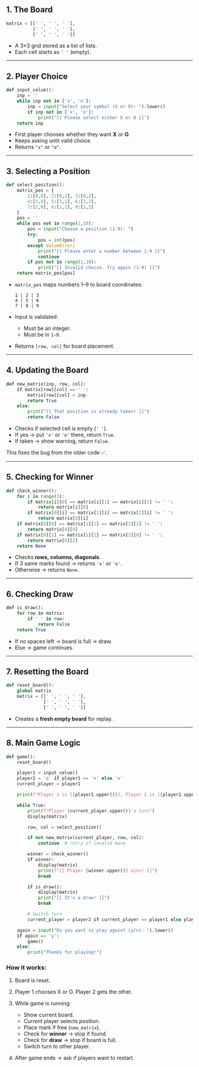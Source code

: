 ## 1. The Board

```python
matrix = [[' ', ' ', ' '],
          [' ', ' ', ' '],
          [' ', ' ', ' ']]
```

* A 3×3 grid stored as a list of lists.
* Each cell starts as `' '` (empty).

---

## 2. Player Choice

```python
def input_value():
    inp = ''
    while inp not in ['x', 'o']:
        inp = input("Select your symbol (X or O): ").lower()
        if inp not in ['x', 'o']:
            print("[[ Please select either X or O ]]")
    return inp
```

* First player chooses whether they want **X** or **O**.
* Keeps asking until valid choice.
* Returns `"x"` or `"o"`.

---

## 3. Selecting a Position

```python
def select_position():
    matrix_pos = {
        1:[0,0], 2:[0,1], 3:[0,2],
        4:[1,0], 5:[1,1], 6:[1,2],
        7:[2,0], 8:[2,1], 9:[2,2]
    }
    pos = ''
    while pos not in range(1,10):
        pos = input("Choose a position (1-9): ")
        try:
            pos = int(pos)
        except ValueError:
            print("[[ Please enter a number between 1-9 ]]")
            continue
        if pos not in range(1,10):
            print("[[ Invalid choice. Try again (1-9) ]]")
    return matrix_pos[pos]
```

* `matrix_pos` maps numbers 1–9 to board coordinates:

  ```
  1 | 2 | 3
  4 | 5 | 6
  7 | 8 | 9
  ```
* Input is validated:

  * Must be an integer.
  * Must be in `1–9`.
* Returns `[row, col]` for board placement.

---

## 4. Updating the Board

```python
def new_matrix(inp, row, col):
    if matrix[row][col] == ' ':
        matrix[row][col] = inp
        return True
    else:
        print("[[ That position is already taken! ]]")
        return False
```

* Checks if selected cell is empty (`' '`).
* If yes → put `'x'` or `'o'` there, return `True`.
* If taken → show warning, return `False`.

This fixes the bug from the older code ✅.

---

## 5. Checking for Winner

```python
def check_winner():
    for i in range(3):
        if matrix[i][0] == matrix[i][1] == matrix[i][2] != ' ':
            return matrix[i][0]
        if matrix[0][i] == matrix[1][i] == matrix[2][i] != ' ':
            return matrix[0][i]
    if matrix[0][0] == matrix[1][1] == matrix[2][2] != ' ':
        return matrix[0][0]
    if matrix[0][2] == matrix[1][1] == matrix[2][0] != ' ':
        return matrix[0][2]
    return None
```

* Checks **rows, columns, diagonals**.
* If 3 same marks found → returns `'x'` or `'o'`.
* Otherwise → returns `None`.

---

## 6. Checking Draw

```python
def is_draw():
    for row in matrix:
        if ' ' in row:
            return False
    return True
```

* If no spaces left → board is full → draw.
* Else → game continues.

---

## 7. Resetting the Board

```python
def reset_board():
    global matrix
    matrix = [[' ', ' ', ' '],
              [' ', ' ', ' '],
              [' ', ' ', ' ']]
```

* Creates a **fresh empty board** for replay.

---

## 8. Main Game Logic

```python
def game():
    reset_board()

    player1 = input_value()
    player2 = 'o' if player1 == 'x' else 'x'
    current_player = player1

    print(f"Player 1 is [{player1.upper()}], Player 2 is [{player2.upper()}]")

    while True:
        print(f"Player {current_player.upper()}'s turn")
        display(matrix)

        row, col = select_position()

        if not new_matrix(current_player, row, col):
            continue  # retry if invalid move

        winner = check_winner()
        if winner:
            display(matrix)
            print(f"[[ Player {winner.upper()} wins! ]]")
            break

        if is_draw():
            display(matrix)
            print("[[ It's a draw! ]]")
            break

        # Switch turn
        current_player = player2 if current_player == player1 else player1

    again = input("Do you want to play again? (y/n): ").lower()
    if again == 'y':
        game()
    else:
        print("Thanks for playing!")
```

### How it works:

1. Board is reset.
2. Player 1 chooses X or O. Player 2 gets the other.
3. While game is running:

   * Show current board.
   * Current player selects position.
   * Place mark if free (`new_matrix`).
   * Check for **winner** → stop if found.
   * Check for **draw** → stop if board is full.
   * Switch turn to other player.
4. After game ends → ask if players want to restart.
